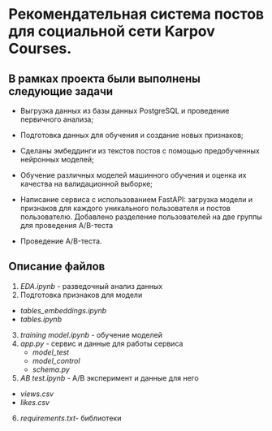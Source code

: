 # Рекомендательная система постов для социальной сети Karpov Courses.
## В рамках проекта были выполнены следующие задачи
- Выгрузка данных из базы данных PostgreSQL и проведение первичного анализа;

- Подготовка данных для обучения и создание новых признаков;

- Сделаны эмбеддинги из текстов постов с помощью предобученных нейронных моделей;

- Обучение различных моделей машинного обучения и оценка их качества на валидационной выборке;

- Написание сервиса с использованием FastAPI: загрузка модели и признаков для каждого уникального пользователя и  постов пользователю. Добавлено разделение пользователей на две группы для проведения  A/B-теста

- Проведение A/B-теста.
## Описание файлов
1. _EDA.ipynb_ - разведочный анализ данных
2. Подготовка признаков для модели
  - _tables_embeddings.ipynb_
  - _tables.ipynb_
3. _training model.ipynb_ - обучение моделей
4. _app.py_ - сервис и данные для работы сервиса 
    - _model_test_
    - _model_control_
    - _schema.py_
5.  _AB test.ipynb_ - A/B эксперимент и данные для него
  - _views.csv_ 
  - _likes.csv_
6. _requirements.txt_- библиотеки 
